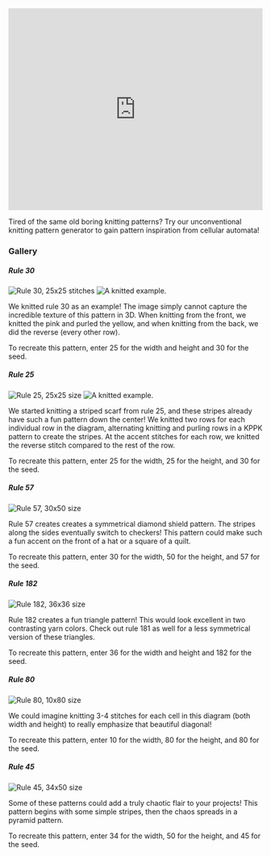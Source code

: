 <iframe height="400px" width="100%" src="https://replit.com/@kdmallen/blub?lite=1&outputonly=1" scrolling="no" frameborder="no" allowtransparency="true" allowfullscreen="true" sandbox="allow-forms allow-pointer-lock allow-popups allow-same-origin allow-scripts allow-modals"></iframe>

Tired of the same old boring knitting patterns? Try our unconventional knitting pattern generator to gain pattern inspiration from cellular automata!

### Gallery

##### Rule 30

![Rule 30, 25x25 stitches](/examples/rule30.png) ![A knitted example.](/examples/rule30knitted.png)

We knitted rule 30 as an example! The image simply cannot capture the incredible texture of this pattern in 3D. When knitting from the front, we knitted the pink and purled the yellow, and when knitting from the back, we did the reverse (every other row).

To recreate this pattern, enter 25 for the width and height and 30 for the seed.

##### Rule 25

![Rule 25, 25x25 size](/examples/rule25.png) ![A knitted example.](/examples/rule25knitted.png)

We started knitting a striped scarf from rule 25, and these stripes already have such a fun pattern down the center!
We knitted two rows for each individual row in the diagram, alternating knitting and purling rows in a KPPK pattern to create the stripes. At the accent stitches for each row, we knitted the reverse stitch compared to the rest of the row.

To recreate this pattern, enter 25 for the width, 25 for the height, and 30 for the seed.

##### Rule 57

![Rule 57, 30x50 size](/examples/rule57.png)

Rule 57 creates creates a symmetrical diamond shield pattern. The stripes along the sides eventually switch to checkers! This pattern could make such a fun accent on the front of a hat or a square of a quilt.

To recreate this pattern, enter 30 for the width, 50 for the height, and 57 for the seed.

##### Rule 182

![Rule 182, 36x36 size](/examples/rule182.png)

Rule 182 creates a fun triangle pattern! This would look excellent in two contrasting yarn colors. Check out rule 181 as well for a less symmetrical version of these triangles.

To recreate this pattern, enter 36 for the width and height and 182 for the seed.

##### Rule 80

![Rule 80, 10x80 size](/examples/rule80.png)

We could imagine knitting 3-4 stitches for each cell in this diagram (both width and height) to really emphasize that beautiful diagonal!

To recreate this pattern, enter 10 for the width, 80 for the height, and 80 for the seed.

##### Rule 45

![Rule 45, 34x50 size](/examples/rule45.png)

Some of these patterns could add a truly chaotic flair to your projects! This pattern begins with some simple stripes, then the chaos spreads in a pyramid pattern.

To recreate this pattern, enter 34 for the width, 50 for the height, and 45 for the seed.
